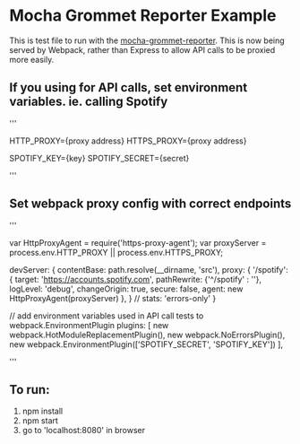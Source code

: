 # Mocha Grommet Reporter Example

This is test file to run with the [mocha-grommet-reporter](https://www.npmjs.com/package/mocha-grommet-reporter). This is now being served by Webpack, rather than Express to allow API calls to be proxied more easily.

## If you using for API calls, set environment variables. ie. calling Spotify

'''

HTTP_PROXY={proxy address}
HTTPS_PROXY={proxy address}

SPOTIFY_KEY={key}
SPOTIFY_SECRET={secret}

'''

## Set webpack proxy config with correct endpoints

'''

var HttpProxyAgent = require('https-proxy-agent');
var proxyServer = process.env.HTTP_PROXY || process.env.HTTPS_PROXY;

  devServer: {
    contentBase: path.resolve(__dirname, 'src'),
    proxy: {
      '/spotify': {
        target: 'https://accounts.spotify.com',
        pathRewrite: {'^/spotify' : ''},
        logLevel: 'debug',
        changeOrigin: true,
        secure: false,
        agent: new HttpProxyAgent(proxyServer)
      },
    }
    // stats: 'errors-only'
  }
  
  // add environment variables used in API call tests to webpack.EnvironmentPlugin
  plugins: [
      new webpack.HotModuleReplacementPlugin(),
      new webpack.NoErrorsPlugin(),
      new webpack.EnvironmentPlugin(['SPOTIFY_SECRET', 'SPOTIFY_KEY'])
    ],

'''

## To run:

1. npm install 
1. npm start
1. go to 'localhost:8080' in browser
